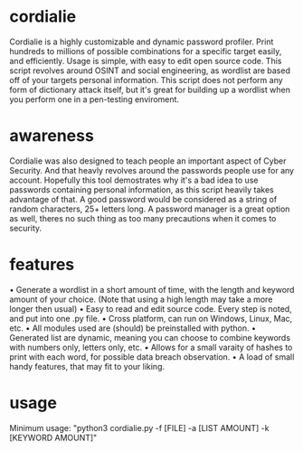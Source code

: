 # cordialie
Cordialie is a highly customizable and dynamic password profiler. Print hundreds to millions of possible combinations for a specific target easily, and efficiently. Usage is simple, with easy to edit open source code.  This script revolves around OSINT and social engineering, as wordlist are based off of your targets personal information.
This script does not perform any form of dictionary attack itself, but it's great for building up a wordlist when you perform one in a pen-testing enviroment.

# awareness
Cordialie was also designed to teach people an important aspect of Cyber Security.  And that heavly revolves around the passwords people use for any account.  Hopefully this 
tool demostrates why it's a bad idea to use passwords containing personal information, as this script heavily takes advantage of that.  A good password would be considered as a string of random characters, 25+ letters long.  A password manager is a great option as well, theres no such thing as too many precautions when it comes to security.

# features
• Generate a wordlist in a short amount of time, with the length and keyword amount of your choice. (Note that using a high length may take a more longer then usual)
• Easy to read and edit source code. Every step is noted, and put into one .py file.
• Cross platform, can run on Windows, Linux, Mac, etc.
• All modules used are (should) be preinstalled with python.
• Generated list are dynamic, meaning you can choose to combine keywords with numbers only, letters only, etc.
• Allows for a small varaity of hashes to print with each word, for possible data breach observation.
• A load of small handy features, that may fit to your liking.

# usage
Minimum usage: "python3 cordialie.py -f [FILE] -a [LIST AMOUNT] -k [KEYWORD AMOUNT]"
